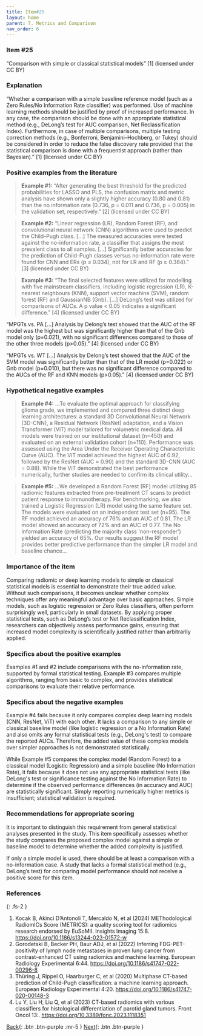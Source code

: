 ```yaml
---
title: Item#25
layout: home
parent: 7. Metrics and Comparison
nav_order: 6
---
```


### Item #25 
“Comparison with simple or classical statistical models” [1]  (licensed under CC BY)

### Explanation
“Whether a comparison with a simple baseline reference model (such as a Zero Rules/No Information Rate classifier) was performed. Use of machine learning methods should be justified by proof of increased performance. In any case, the comparison should be done with an appropriate statistical method (e.g., DeLong’s test for AUC comparison, Net Reclassification Index). Furthermore, in case of multiple comparisons, multiple testing correction methods (e.g., Bonferroni, Benjamini–Hochberg, or Tukey) should be considered in order to reduce the false discovery rate provided that the statistical comparison is done with a frequentist approach (rather than Bayesian).” [1]  (licensed under CC BY)
### Positive examples from the literature
> **Example #1:** “After generating the best threshold for the predicted probabilities for LASSO and PLS, the confusion matrix and metric analysis have shown only a slightly higher accuracy (0.80 and 0.81) than the no information rate (0.736, p = 0.011 and 0.736, p = 0.005) in the validation set, respectively.” [2] (licensed under CC BY)

> **Example #2:** “Linear regression (LR), Random Forest (RF), and convolutional neural network (CNN) algorithms were used to predict the Child-Pugh class. […] The measured accuracies were tested against the no-information rate, a classifier that assigns the most prevalent class to all samples. […] Significantly better accuracies for the prediction of Child-Pugh classes versus no-information rate were found for CNN and ERs (p ≤ 0.034), not for LR and RF (p ≥ 0.384).” [3] (licensed under CC BY)

> **Example #3:** “The final selected features were utilized for modelling with five mainstream classifiers, including logistic regression (LR), K-nearest neighbours (KNN), support vector machine (SVM), random forest (RF) and GaussianNB (Gnb). […] DeLong’s test was utilized for comparisons of AUCs. A p value < 0.05 indicates a significant difference.” [4] (licensed under CC BY)

“MPGTs vs. PA […] Analysis by Delong’s test showed that the AUC of the RF model was the highest but was significantly higher than that of the Gnb model only (p=0.021), with no significant differences compared to those of the other three models (p>0.05).” [4] (licensed under CC BY)

“MPGTs vs. WT […] Analysis by Delong’s test showed that the AUC of the SVM model was significantly better than that of the LR model (p=0.022) or Gnb model (p=0.010), but there was no significant difference compared to the AUCs of the RF and KNN models (p>0.05).” [4] (licensed under CC BY)

### Hypothetical negative examples
> **Example #4:** ...To evaluate the optimal approach for classifying glioma grade, we implemented and compared three distinct deep learning architectures: a standard 3D Convolutional Neural Network (3D-CNN), a Residual Network (ResNet) adaptation, and a Vision Transformer (ViT) model tailored for volumetric medical data. All models were trained on our institutional dataset (n=450) and evaluated on an external validation cohort (n=110). Performance was assessed using the Area Under the Receiver Operating Characteristic Curve (AUC). The ViT model achieved the highest AUC of 0.92, followed by the ResNet (AUC = 0.90) and the standard 3D-CNN (AUC = 0.88). While the ViT demonstrated the best performance numerically, further studies are needed to confirm its clinical utility...

> **Example #5:** ...We developed a Random Forest (RF) model utilizing 85 radiomic features extracted from pre-treatment CT scans to predict patient response to immunotherapy. For benchmarking, we also trained a Logistic Regression (LR) model using the same feature set. The models were evaluated on an independent test set (n=95). The RF model achieved an accuracy of 76% and an AUC of 0.81. The LR model showed an accuracy of 72% and an AUC of 0.77. The No Information Rate (predicting the majority class 'non-responder') yielded an accuracy of 65%. Our results suggest the RF model provides better predictive performance than the simpler LR model and baseline chance...

### Importance of the item
Comparing radiomic or deep learning models to simple or classical statistical models is essential to demonstrate their true added value. Without such comparisons, it becomes unclear whether complex techniques offer any meaningful advantage over basic approaches. Simple models, such as logistic regression or Zero Rules classifiers, often perform surprisingly well, particularly in small datasets. By applying proper statistical tests, such as DeLong’s test or Net Reclassification Index, researchers can objectively assess performance gains, ensuring that increased model complexity is scientifically justified rather than arbitrarily applied.

### Specifics about the positive examples
Examples #1 and #2 include comparisons with the no-information rate, supported by formal statistical testing. Example #3 compares multiple algorithms, ranging from basic to complex, and provides statistical comparisons to evaluate their relative performance.

### Specifics about the negative examples
Example #4 fails because it only compares complex deep learning models (CNN, ResNet, ViT) with each other. It lacks a comparison to any simple or classical baseline model (like logistic regression or a No Information Rate) and also omits any formal statistical tests (e.g., DeLong's test) to compare the reported AUCs. Therefore, the added value of these complex models over simpler approaches is not demonstrated statistically.

While Example #5 compares the complex model (Random Forest) to a classical model (Logistic Regression) and a simple baseline (No Information Rate), it fails because it does not use any appropriate statistical tests (like DeLong's test or significance testing against the No Information Rate) to determine if the observed performance differences (in accuracy and AUC) are statistically significant. Simply reporting numerically higher metrics is insufficient; statistical validation is required.

### Recommendations for appropriate scoring
It is important to distinguish this requirement from general statistical analyses presented in the study. This item specifically assesses whether the study compares the proposed complex model against a simple or baseline model to determine whether the added complexity is justified.

If only a simple model is used, there should be at least a comparison with a no-information case.
A study that lacks a formal statistical method (e.g., DeLong’s test) for comparing model performance should not receive a positive score for this item.

### References

{: .fs-2 }

1. 	Kocak B, Akinci D’Antonoli T, Mercaldo N, et al (2024) METhodological RadiomICs Score (METRICS): a quality scoring tool for radiomics research endorsed by EuSoMII. Insights Imaging 15:8. https://doi.org/10.1186/s13244-023-01572-w
2. 	Gorodetski B, Becker PH, Baur ADJ, et al (2022) Inferring FDG-PET-positivity of lymph node metastases in proven lung cancer from contrast-enhanced CT using radiomics and machine learning. European Radiology Experimental 6:44. https://doi.org/10.1186/s41747-022-00296-8
3. 	Thüring J, Rippel O, Haarburger C, et al (2020) Multiphase CT-based prediction of Child-Pugh classification: a machine learning approach. European Radiology Experimental 4:20. https://doi.org/10.1186/s41747-020-00148-3
4. 	Lu Y, Liu H, Liu Q, et al (2023) CT-based radiomics with various classifiers for histological differentiation of parotid gland tumors. Front Oncol 13:. https://doi.org/10.3389/fonc.2023.1118351

[Back](https://radiomic.github.io/METRICS-E3/docs/Metrics%20and%20Comparison%20(Item%2020-25)/Item%2024.html){: .btn .btn-purple  .mr-5  }
[Next](https://radiomic.github.io/METRICS-E3/docs/Testing%20(Item%2026-27)/Item%2026.html){: .btn .btn-purple   }